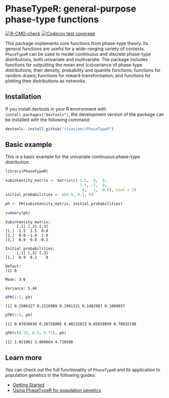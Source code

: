 # PhaseTypeR: general-purpose phase-type functions

<!-- badges: start -->
[![R-CMD-check](https://github.com/rivasiker/PhaseTypeR/actions/workflows/check-standard.yaml/badge.svg)](https://github.com/rivasiker/PhaseTypeR/actions/workflows/check-standard.yaml)
[![Codecov test coverage](https://codecov.io/gh/rivasiker/PhaseTypeR/branch/master/graph/badge.svg)](https://codecov.io/gh/rivasiker/PhaseTypeR?branch=master)
  <!-- badges: end -->


This package implements core functions from phase-type theory. Its general functions are useful for a wide-ranging variety of contexts. `PhaseTypeR` can be used to model continuous and discrete phase-type distributions, both univariate and multivariate. The package includes functions for outputting the mean and (co)variance of phase-type distributions; their density, probability and quantile functions; functions for random draws; functions for reward-transformation; and functions for plotting thee distributions as networks. 

## Installation

If you install devtools in your R environment with `install.packages("devtools")`, the development version of the package can be installed with the following command:

``` r
devtools::install_github("rivasiker/PhaseTypeR")
```

## Basic example

This is a basic example for the univariate continuous phase-type distribution.

``` r
library(PhaseTypeR)

subintensity_matrix <- matrix(c(-1.5,  0,  0,
                                 1.5, -1,  0,
                                  0,   1, -0.5), ncol = 3)
initial_probabilities <- c(0.9, 0.1, 0)

ph <- PH(subintensity_matrix, initial_probabilities)

summary(ph)
```

```
Subintensity matrix:
     [,1] [,2] [,3]
[1,] -1.5  1.5  0.0
[2,]  0.0 -1.0  1.0
[3,]  0.0  0.0 -0.5

Initial probabilities:
     [,1] [,2] [,3]
[1,]  0.9  0.1    0

Defect:
[1] 0

Mean: 3.6

Variance: 5.44
```

``` r
dPH(1:5, ph)
```
```
[1] 0.1506327 0.2216989 0.1991321 0.1482987 0.1009037
```

``` r
pPH(1:5, ph)
```
```
[1] 0.07030638 0.26728005 0.48232823 0.65658059 0.78032198
```

``` r
qPH(c(0.25, 0.5, 0.75), ph)
```
```
[1] 1.921862 3.089664 4.716588
```

## Learn more

You can check out the full functionality of `PhaseTypeR` and its application to 
population genetics in the following guides:

  - [Getting Started](https://rivasiker.github.io/PhaseTypeR/articles/PhaseTypeR.html)
  - [Using PhaseTypeR for population genetics](https://rivasiker.github.io/PhaseTypeR/articles/pop_gen_iker.html)
